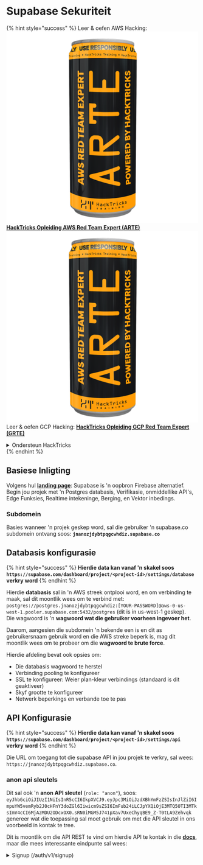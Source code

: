 # Supabase Sekuriteit

{% hint style="success" %}
Leer & oefen AWS Hacking:<img src="../.gitbook/assets/image (1) (1) (1).png" alt="" data-size="line">[**HackTricks Opleiding AWS Red Team Expert (ARTE)**](https://training.hacktricks.xyz/courses/arte)<img src="../.gitbook/assets/image (1) (1) (1).png" alt="" data-size="line">\
Leer & oefen GCP Hacking: <img src="../.gitbook/assets/image (2).png" alt="" data-size="line">[**HackTricks Opleiding GCP Red Team Expert (GRTE)**<img src="../.gitbook/assets/image (2).png" alt="" data-size="line">](https://training.hacktricks.xyz/courses/grte)

<details>

<summary>Ondersteun HackTricks</summary>

* Kyk na die [**subskripsie planne**](https://github.com/sponsors/carlospolop)!
* **Sluit aan by die** 💬 [**Discord groep**](https://discord.gg/hRep4RUj7f) of die [**telegram groep**](https://t.me/peass) of **volg** ons op **Twitter** 🐦 [**@hacktricks\_live**](https://twitter.com/hacktricks_live)**.**
* **Deel hacking truuks deur PRs in te dien na die** [**HackTricks**](https://github.com/carlospolop/hacktricks) en [**HackTricks Cloud**](https://github.com/carlospolop/hacktricks-cloud) github repos.

</details>
{% endhint %}

## Basiese Inligting

Volgens hul [**landing page**](https://supabase.com/): Supabase is 'n oopbron Firebase alternatief. Begin jou projek met 'n Postgres databasis, Verifikasie, onmiddellike API's, Edge Funksies, Realtime intekeninge, Berging, en Vektor inbedings.

### Subdomein

Basies wanneer 'n projek geskep word, sal die gebruiker 'n supabase.co subdomein ontvang soos: **`jnanozjdybtpqgcwhdiz.supabase.co`**

## **Databasis konfigurasie**

{% hint style="success" %}
**Hierdie data kan vanaf 'n skakel soos `https://supabase.com/dashboard/project/<project-id>/settings/database` verkry word**
{% endhint %}

Hierdie **databasis** sal in 'n AWS streek ontplooi word, en om verbinding te maak, sal dit moontlik wees om te verbind met: `postgres://postgres.jnanozjdybtpqgcwhdiz:[YOUR-PASSWORD]@aws-0-us-west-1.pooler.supabase.com:5432/postgres` (dit is in us-west-1 geskep).\
Die wagwoord is 'n **wagwoord wat die gebruiker voorheen ingevoer het**.

Daarom, aangesien die subdomein 'n bekende een is en dit as gebruikersnaam gebruik word en die AWS streke beperk is, mag dit moontlik wees om te probeer om die **wagwoord te brute force**.

Hierdie afdeling bevat ook opsies om:

* Die databasis wagwoord te herstel
* Verbinding pooling te konfigureer
* SSL te konfigureer: Weier plan-kleur verbindings (standaard is dit geaktiveer)
* Skyf grootte te konfigureer
* Netwerk beperkings en verbande toe te pas

## API Konfigurasie

{% hint style="success" %}
**Hierdie data kan vanaf 'n skakel soos `https://supabase.com/dashboard/project/<project-id>/settings/api` verkry word**
{% endhint %}

Die URL om toegang tot die supabase API in jou projek te verkry, sal wees: `https://jnanozjdybtpqgcwhdiz.supabase.co`.

### anon api sleutels

Dit sal ook 'n **anon API sleutel** (`role: "anon"`), soos: `eyJhbGciOiJIUzI1NiIsInR5cCI6IkpXVCJ9.eyJpc3MiOiJzdXBhYmFzZSIsInJlZiI6ImpuYW5vemRyb2J0cHFnY3doZGl6Iiwicm9sZSI6ImFub24iLCJpYXQiOjE3MTQ5OTI3MTksImV4cCI6MjAzMDU2ODcxOX0.sRN0iMGM5J741pXav7UxeChyqBE9_Z-T0tLA9Zehvqk` genereer wat die toepassing sal moet gebruik om met die API sleutel in ons voorbeeld in kontak te tree.

Dit is moontlik om die API REST te vind om hierdie API te kontak in die [**docs**](https://supabase.com/docs/reference/self-hosting-auth/returns-the-configuration-settings-for-the-gotrue-server), maar die mees interessante eindpunte sal wees:

<details>

<summary>Signup (/auth/v1/signup)</summary>
```
POST /auth/v1/signup HTTP/2
Host: id.io.net
Content-Length: 90
X-Client-Info: supabase-js-web/2.39.2
Sec-Ch-Ua: "Not-A.Brand";v="99", "Chromium";v="124"
Sec-Ch-Ua-Mobile: ?0
Authorization: Bearer eyJhbGciOiJIUzI1NiIsInR5cCI6IkpXVCJ9.eyJpc3MiOiJzdXBhYmFzZSIsInJlZiI6ImpuYW5vemRyb2J0cHFnY3doZGl6Iiwicm9sZSI6ImFub24iLCJpYXQiOjE3MTQ5OTI3MTksImV4cCI6MjAzMDU2ODcxOX0.sRN0iMGM5J741pXav7UxeChyqBE9_Z-T0tLA9Zehvqk
User-Agent: Mozilla/5.0 (Windows NT 10.0; Win64; x64) AppleWebKit/537.36 (KHTML, like Gecko) Chrome/124.0.6367.60 Safari/537.36
Content-Type: application/json;charset=UTF-8
Apikey: eyJhbGciOiJIUzI1NiIsInR5cCI6IkpXVCJ9.eyJpc3MiOiJzdXBhYmFzZSIsInJlZiI6ImpuYW5vemRyb2J0cHFnY3doZGl6Iiwicm9sZSI6ImFub24iLCJpYXQiOjE3MTQ5OTI3MTksImV4cCI6MjAzMDU2ODcxOX0.sRN0iMGM5J741pXav7UxeChyqBE9_Z-T0tLA9Zehvqk
Sec-Ch-Ua-Platform: "macOS"
Accept: */*
Origin: https://cloud.io.net
Sec-Fetch-Site: same-site
Sec-Fetch-Mode: cors
Sec-Fetch-Dest: empty
Referer: https://cloud.io.net/
Accept-Encoding: gzip, deflate, br
Accept-Language: en-GB,en-US;q=0.9,en;q=0.8
Priority: u=1, i

{"email":"test@exmaple.com","password":"SomeCOmplexPwd239."}
```
</details>

<details>

<summary>Inlog (/auth/v1/token?grant_type=password)</summary>
```
POST /auth/v1/token?grant_type=password HTTP/2
Host: hypzbtgspjkludjcnjxl.supabase.co
Content-Length: 80
X-Client-Info: supabase-js-web/2.39.2
Sec-Ch-Ua: "Not-A.Brand";v="99", "Chromium";v="124"
Sec-Ch-Ua-Mobile: ?0
Authorization: Bearer eyJhbGciOiJIUzI1NiIsInR5cCI6IkpXVCJ9.eyJpc3MiOiJzdXBhYmFzZSIsInJlZiI6ImpuYW5vemRyb2J0cHFnY3doZGl6Iiwicm9sZSI6ImFub24iLCJpYXQiOjE3MTQ5OTI3MTksImV4cCI6MjAzMDU2ODcxOX0.sRN0iMGM5J741pXav7UxeChyqBE9_Z-T0tLA9Zehvqk
User-Agent: Mozilla/5.0 (Windows NT 10.0; Win64; x64) AppleWebKit/537.36 (KHTML, like Gecko) Chrome/124.0.6367.60 Safari/537.36
Content-Type: application/json;charset=UTF-8
Apikey: eyJhbGciOiJIUzI1NiIsInR5cCI6IkpXVCJ9.eyJpc3MiOiJzdXBhYmFzZSIsInJlZiI6ImpuYW5vemRyb2J0cHFnY3doZGl6Iiwicm9sZSI6ImFub24iLCJpYXQiOjE3MTQ5OTI3MTksImV4cCI6MjAzMDU2ODcxOX0.sRN0iMGM5J741pXav7UxeChyqBE9_Z-T0tLA9Zehvqk
Sec-Ch-Ua-Platform: "macOS"
Accept: */*
Origin: https://cloud.io.net
Sec-Fetch-Site: same-site
Sec-Fetch-Mode: cors
Sec-Fetch-Dest: empty
Referer: https://cloud.io.net/
Accept-Encoding: gzip, deflate, br
Accept-Language: en-GB,en-US;q=0.9,en;q=0.8
Priority: u=1, i

{"email":"test@exmaple.com","password":"SomeCOmplexPwd239."}
```
</details>

So, wanneer jy 'n kliënt ontdek wat supabase gebruik met die subdomein wat aan hulle toegeken is (dit is moontlik dat 'n subdomein van die maatskappy 'n CNAME oor hul supabase subdomein het), kan jy probeer om **'n nuwe rekening in die platform te skep met die supabase API**.

### geheim / diens\_rol api sleutels

'n Geheime API-sleutel sal ook gegenereer word met **`role: "service_role"`**. Hierdie API-sleutel moet geheim wees omdat dit in staat sal wees om **Row Level Security** te omseil.

Die API-sleutel lyk soos volg: `eyJhbGciOiJIUzI1NiIsInR5cCI6IkpXVCJ9.eyJpc3MiOiJzdXBhYmFzZSIsInJlZiI6ImpuYW5vemRyb2J0cHFnY3doZGl6Iiwicm9sZSI6InNlcnZpY2Vfcm9sZSIsImlhdCI6MTcxNDk5MjcxOSwiZXhwIjoyMDMwNTY4NzE5fQ.0a8fHGp3N_GiPq0y0dwfs06ywd-zhTwsm486Tha7354`

### JWT Geheim

'n **JWT Geheim** sal ook gegenereer word sodat die toepassing **aangepaste JWT tokens kan skep en teken**.

## Verifikasie

### Teken in

{% hint style="success" %}
Deur **standaard** sal supabase **nuwe gebruikers toelaat om rekeninge te skep** op jou projek deur die voorheen genoemde API eindpunte te gebruik.
{% endhint %}

E however, hierdie nuwe rekeninge, standaard, **sal hul e-posadres moet verifieer** om in te log in die rekening. Dit is moontlik om **"Laat anonieme aanmeldings toe"** in te skakel om mense toe te laat om in te log sonder om hul e-posadres te verifieer. Dit kan toegang tot **onverwagte data** verleen (hulle kry die rolle `public` en `authenticated`).\
Dit is 'n baie slegte idee omdat supabase per aktiewe gebruiker hef, so mense kan gebruikers skep en inlog en supabase sal vir hulle hef:

<figure><img src="../.gitbook/assets/image (1) (1) (1) (1) (1).png" alt=""><figcaption></figcaption></figure>

### Wagwoorde & sessies

Dit is moontlik om die minimum wagwoordlengte aan te dui (standaard), vereistes (geen standaard) en om te verhoed dat gelekte wagwoorde gebruik word.\
Dit word aanbeveel om **die vereistes te verbeter aangesien die standaard een swak is**.

* Gebruiker Sessies: Dit is moontlik om te configureer hoe gebruiker sessies werk (tydslote, 1 sessie per gebruiker...)
* Bot en Misbruik Beskerming: Dit is moontlik om Captcha in te skakel.

### SMTP Instellings

Dit is moontlik om 'n SMTP in te stel om e-posse te stuur.

### Gevorderde Instellings

* Stel vervaldatum in vir toegangstokens (3600 standaard)
* Stel in om potensieel gecompromitteerde verfris tokens te detecteer en in te trek en tydslote
* MFA: Dui aan hoeveel MFA faktore op een slag per gebruiker geregistreer kan word (10 standaard)
* Maksimum Direkte Databasis Verbindinge: Maksimum aantal verbindings wat gebruik word om te verifieer (10 standaard)
* Maksimum Versoek Duur: Maksimum tyd wat toegelaat word vir 'n Auth versoek om te duur (10s standaard)

## Berging

{% hint style="success" %}
Supabase laat **toe om lêers te stoor** en dit oor 'n URL beskikbaar te maak (dit gebruik S3-buckets).
{% endhint %}

* Stel die opgelaaide lêergrootte limiet in (standaard is 50MB)
* Die S3-verbinding word gegee met 'n URL soos: `https://jnanozjdybtpqgcwhdiz.supabase.co/storage/v1/s3`
* Dit is moontlik om **S3 toegang sleutels aan te vra** wat gevorm word deur 'n `access key ID` (bv. `a37d96544d82ba90057e0e06131d0a7b`) en 'n `secret access key` (bv. `58420818223133077c2cec6712a4f909aec93b4daeedae205aa8e30d5a860628`)

## Edge Funksies

Dit is moontlik om **geheime** in supabase te stoor wat ook **toeganklik sal wees deur edge funksies** (hulle kan van die web geskep en verwyder word, maar dit is nie moontlik om hul waarde direk te benader nie).

{% hint style="success" %}
Leer & oefen AWS Hacking:<img src="../.gitbook/assets/image (1) (1) (1).png" alt="" data-size="line">[**HackTricks Training AWS Red Team Expert (ARTE)**](https://training.hacktricks.xyz/courses/arte)<img src="../.gitbook/assets/image (1) (1) (1).png" alt="" data-size="line">\
Leer & oefen GCP Hacking: <img src="../.gitbook/assets/image (2).png" alt="" data-size="line">[**HackTricks Training GCP Red Team Expert (GRTE)**<img src="../.gitbook/assets/image (2).png" alt="" data-size="line">](https://training.hacktricks.xyz/courses/grte)

<details>

<summary>Ondersteun HackTricks</summary>

* Kyk na die [**subskripsie planne**](https://github.com/sponsors/carlospolop)!
* **Sluit aan by die** 💬 [**Discord groep**](https://discord.gg/hRep4RUj7f) of die [**telegram groep**](https://t.me/peass) of **volg** ons op **Twitter** 🐦 [**@hacktricks\_live**](https://twitter.com/hacktricks_live)**.**
* **Deel hacking truuks deur PRs in te dien na die** [**HackTricks**](https://github.com/carlospolop/hacktricks) en [**HackTricks Cloud**](https://github.com/carlospolop/hacktricks-cloud) github repos.

</details>
{% endhint %}
